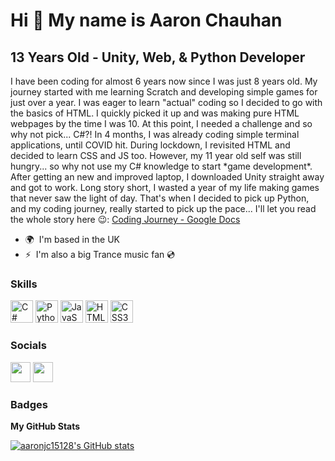 Hi 👋 My name is Aaron Chauhan
==============================

13 Years Old - Unity, Web, & Python Developer
---------------------------------------------

I have been coding for almost 6 years now since I was just 8 years old. My journey started with me learning Scratch and developing simple games for just over a year. I was eager to learn "actual" coding so I decided to go with the basics of HTML. I quickly picked it up and was making pure HTML webpages by the time I was 10. At this point, I needed a challenge and so why not pick... C#?! In 4 months, I was already coding simple terminal applications, until COVID hit. During lockdown, I revisited HTML and decided to learn CSS and JS too. However, my 11 year old self was still hungry... so why not use my C# knowledge to start \*game development\*. After getting an new and improved laptop, I downloaded Unity straight away and got to work. Long story short, I wasted a year of my life making games that never saw the light of day. That's when I decided to pick up Python, and my coding journey, really started to pick up the pace... I'll let you read the whole story here 😉: [Coding Journey - Google Docs](https://docs.google.com/document/d/1pp72OmKtEoKodtArt90codOBIdydvExuMR7Cg1q\_Eao/edit?usp=sharing)

* 🌍  I'm based in the UK
* ⚡  I'm also a big Trance music fan 💿

### Skills

<p align="left">
<a href="https://docs.microsoft.com/en-us/dotnet/csharp/" target="_blank" rel="noreferrer"><img src="https://raw.githubusercontent.com/danielcranney/readme-generator/main/public/icons/skills/csharp-colored.svg" width="36" height="36" alt="C#" /></a>
<a href="https://www.python.org/" target="_blank" rel="noreferrer"><img src="https://raw.githubusercontent.com/danielcranney/readme-generator/main/public/icons/skills/python-colored.svg" width="36" height="36" alt="Python" /></a>
<a href="https://developer.mozilla.org/en-US/docs/Web/JavaScript" target="_blank" rel="noreferrer"><img src="https://raw.githubusercontent.com/danielcranney/readme-generator/main/public/icons/skills/javascript-colored.svg" width="36" height="36" alt="JavaScript" /></a>
<a href="https://developer.mozilla.org/en-US/docs/Glossary/HTML5" target="_blank" rel="noreferrer"><img src="https://raw.githubusercontent.com/danielcranney/readme-generator/main/public/icons/skills/html5-colored.svg" width="36" height="36" alt="HTML5" /></a>
<a href="https://www.w3.org/TR/CSS/#css" target="_blank" rel="noreferrer"><img src="https://raw.githubusercontent.com/danielcranney/readme-generator/main/public/icons/skills/css3-colored.svg" width="36" height="36" alt="CSS3" /></a>
</p>


### Socials

<p align="left"> <a href="https://discord.com/users/aaronjc#5057" target="_blank" rel="noreferrer"><img src="https://raw.githubusercontent.com/danielcranney/readme-generator/main/public/icons/socials/discord.svg" width="32" height="32" /></a> <a href="https://www.github.com/aaronjc15128" target="_blank" rel="noreferrer"><img src="https://raw.githubusercontent.com/danielcranney/readme-generator/main/public/icons/socials/github.svg" width="32" height="32" /></a></p>

### Badges

<b>My GitHub Stats</b>

<a href="http://www.github.com/aaronjc15128"><img src="https://github-readme-stats.vercel.app/api?username=aaronjc15128&show_icons=true&hide=&count_private=true&title_color=0891b2&text_color=ffffff&icon_color=0891b2&bg_color=0f172a&hide_border=true&show_icons=true" alt="aaronjc15128's GitHub stats" /></a>
